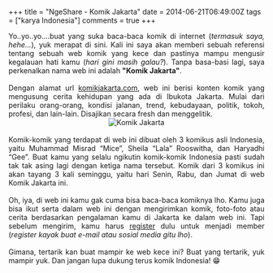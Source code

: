 +++
title = "NgeShare - Komik Jakarta"
date = 2014-06-21T06:49:00Z
tags = ["karya Indonesia"]
comments = true
+++

<div style="text-align: justify;">Yo..yo..yo....buat yang suka baca-baca komik di internet (<i>termasuk saya, hehe...</i>), yuk merapat di sini. Kali ini saya akan memberi sebuah referensi tentang sebuah web komik yang kece dan pastinya mampu mengusir kegalauan hati kamu (<i>hari gini masih galau?</i>). Tanpa basa-basi lagi, saya perkenalkan nama web ini adalah <b>"Komik Jakarta"</b>.<br /><br />
Dengan alamat url <a href="http://komikjakarta.com/">komikjakarta.com</a>, web ini berisi konten komik yang mengusung cerita kehidupan yang ada di Ibukota Jakarta. Mulai dari perilaku orang-orang, kondisi jalanan, trend, kebudayaan, politik, tokoh, profesi, dan lain-lain. Disajikan secara fresh dan menggelitik.<br />
<center><img alt="Komik Jakarta" border="0" src="https://2.bp.blogspot.com/-v2V1HJn-wHA/U6TGboKXG0I/AAAAAAAAEiM/TgEqJLzqlcI/s1600/komik_jakarta_web.png" title="Komik Jakarta" /></center><br />
Komik-komik yang terdapat di web ini dibuat oleh 3 komikus asli Indonesia, yaitu Muhammad Misrad “Mice”, Sheila “Lala” Rooswitha, dan Haryadhi “Gee”. Buat kamu yang selalu ngikutin komik-komik Indonesia pasti sudah tak tak asing lagi dengan ketiga nama tersebut. Komik dari 3 komikus ini akan tayang 3 kali seminggu, yaitu hari Senin, Rabu, dan Jumat di web Komik Jakarta ini.<br /><br />
Oh, iya, di web ini kamu gak cuma bisa baca-baca komiknya lho. Kamu juga bisa ikut serta dalam web ini dengan mengirimkan komik, foto-foto atau cerita berdasarkan pengalaman kamu di Jakarta ke dalam web ini. Tapi sebelum mengirim, kamu harus <a href="http://komikjakarta.com/profile/login/">register</a> dulu untuk menjadi member (<i>register kayak buat e-mail atau sosial media gitu lho</i>).<br /><br />
Gimana, tertarik kan buat mampir ke web kece ini? Buat yang tertarik, yuk mampir yuk. Dan jangan lupa dukung terus komik Indonesia! 😁 </div>
